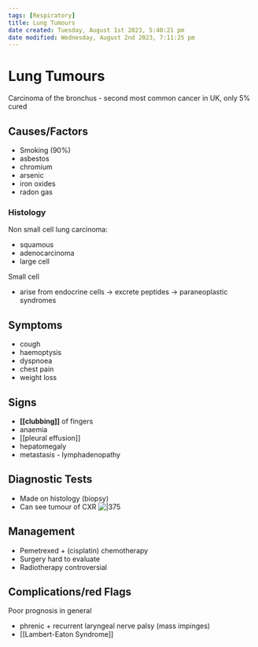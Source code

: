 ```yaml
---
tags: [Respiratory]
title: Lung Tumours
date created: Tuesday, August 1st 2023, 5:40:21 pm
date modified: Wednesday, August 2nd 2023, 7:11:25 pm
---
```




# Lung Tumours

Carcinoma of the bronchus - second most common cancer in UK, only 5% cured

## Causes/Factors

- Smoking (90%)
- asbestos
- chromium
- arsenic
- iron oxides
- radon gas

### Histology

Non small cell lung carcinoma:

- squamous
- adenocarcinoma
- large cell

Small cell

- arise from endocrine cells -> excrete peptides -> paraneoplastic syndromes

## Symptoms

- cough
- haemoptysis
- dyspnoea
- chest pain
- weight loss

## Signs

- **[[clubbing]]** of fingers
- anaemia
- [[pleural effusion]]
- hepatomegaly
- metastasis - lymphadenopathy

## Diagnostic Tests

- Made on histology (biopsy)
- Can see tumour of CXR
  ![|375](https://i.imgur.com/JH6Mm8E.png)

## Management

- Pemetrexed + (cisplatin) chemotherapy
- Surgery hard to evaluate
- Radiotherapy controversial

## Complications/red Flags

Poor prognosis in general

- phrenic + recurrent laryngeal nerve palsy (mass impinges)
- [[Lambert-Eaton Syndrome]]
